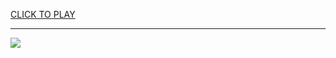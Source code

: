 
<a href="https://premium76.site?title=world_hardest_game_unblocked&ref=13M">CLICK TO PLAY</a></h3>
<hr>

<a href="https://premium76.site?title=world_hardest_game_unblocked&ref=13M"><img src="https://clearcache.store/games.png"></a>


